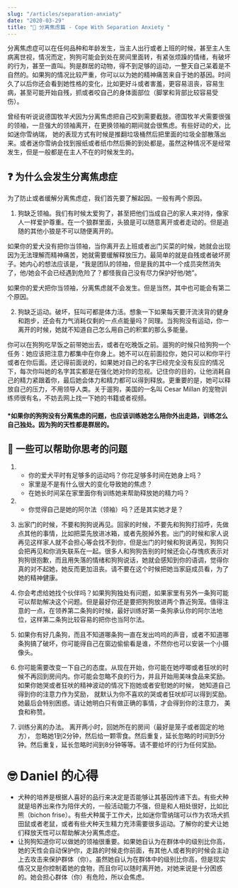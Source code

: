 ```yaml
---
slug: "/articles/separation-anxiaty"
date: "2020-03-29"
title: "🧺 分离焦虑篇 - Cope With Separation Anxiety "
---
```


分离焦虑症可以在任何品种和年龄发生，当主人出行或者上班的时候，甚至主人生病离世视，情况而定，狗狗可能会到处在房间里面转，有紧张烦躁的情绪，有破坏的行为，甚至一直叫。狗是群居的动物，得不到足够的运动，一整天自己呆着是不自然的。如果狗的情况比较严重，你可以以为她的精神痛苦来自于她的基因。时间久了以后你还会看到她性格的变化，比如更好斗或者害羞，更容易沮丧，容易生病，甚至可能开始自残，抓或者咬自己的身体面部位（脚掌和背部比较容易受伤）。

曾经有听说说德国牧羊犬因为分离焦虑把自己咬到需要截肢。德国牧羊犬需要很强的领袖，一旦强大的领袖离开，在更换领袖的期间就会很焦虑。有些好动的犬，比如迷你雪纳瑞， 她的表现方式有时候是推翻垃圾桶然后把里面的垃圾全部散落出来。或者迷你雪纳会找到报纸或者纸巾然后撕的到处都是。虽然这种情况不是经常发生，但是一般都是在主人不在的时候发生的。

## ❓ 为什么会发生分离焦虑症

为了防止或者缓解分离焦虑症，我们首先要了解起因。一般有两个原因。

1. 狗缺乏领袖。我们有时候太爱狗了，甚至把他们当成自己的家人来对待，像家人一样爱护尊重。在一个狼群里面，头狼是可以随意离开或者走动的。但是追随的其他小狼是不可以随便离开的。

如果你的爱犬没有把你当领袖，当你离开去上班或者出门买菜的时候，她就会出现因为无法理解而精神痛苦，她就需要缓解释放压力。最简单的就是自残或者破坏房子。她内心的想法应该是，“我是团队的领袖，但是我的其中一个成员突然消失了，他/她会不会已经遇到危险了？都怪我自己没有尽力保护好他/她”。

如果你的爱犬把你当领袖，分离焦虑就不会发生。但是当然，其中也可能会有第二个原因。

2. 狗缺乏运动。破坏，狂叫可都是体力活。想象一下如果每天要汗流浃背的健身和跑步，还会有力气消耗仅剩的一点点能量吗？同理。当狗狗没有运动，你一离开的时候，她就不知道自己怎么用自己的积累的那么多能量。

你可以在狗狗吃早饭之前带她出去，或者在吃晚饭之前。遛狗的时候只给狗狗一个任务：她应该把注意力都集中在你身上。她不可以在前面拉你，她只可以和你平行或者在你后面。还记得前面说的，如果她对自己的名字已经完全没有反应的情况下，每次你叫她的名字其实都是在强化她对你的忽视。记住你的目的，让他消耗自己的精力紧跟着你，最后她会体力和精力都可以得到释放。更重要的是，她可以释放自己的压力，不用领导人类。关于遛狗，美国的一名叫 Cesar Millan 的宠物训练师很有名，不妨去网上找一下她的书籍或者视频。

#### \*如果你的狗狗没有分离焦虑的问题，也应该训练她怎么陪你外出走路，训练怎么自己独处。因为狗的天性都是群居的。

## 🧠 一些可以帮助你思考的问题

1. - 你的爱犬平时有足够多的运动吗？你花足够多时间在她身上吗？
   - 家里是不是有什么很大的变化导致她的焦虑？
   - 在她长时间呆在家里面你有训练她来帮助释放她的精力吗？
     <!-- TODO -->
     <!-- - [Pack Walk](https://www.dogbreedinfo.com/articles/dogwalk.htm) -->

2. - 你觉得自己是她的阿尔法（领袖）吗？还是其实她才是？
     <!-- TODO [Dog Behaviors](https://www.dogbreedinfo.com/articles/linksbehavior.htm) -->

3. 出家门的时候，不要和狗狗说再见。回家的时候，不要先和狗狗打招呼，先做点其他的事情，比如把菜先放进冰箱，或者先脱掉外套。出门的时候和家人说再见这样家人就不会担心等会找不到你，但是出门的时候和狗说再见，狗狗只会把再见和你消失联系在一起。很多人和狗狗告别的时候还会心存愧疚表示对狗狗很抱歉，而且用失落的情绪和狗狗说话，她就会感知到你的语调，觉得你真的对不起她，她反而更加沮丧。请不要在这个时候把她当家庭成员看，为了她的精神健康。<!-- TODO  [the Human Dog](https://www.dogbreedinfo.com/articles/humandog.htm) -->

4. 你会考虑给她找个伙伴吗？如果狗狗独处有问题，如果家里有另外一条狗可能可以帮助解决这个问题。但是最好你还是要把狗狗放进两个靠近狗笼。值得注意的一点，在领养第二条狗的时候，最好训练好第一条狗承认你的阿尔法地位，这样第二条狗比较容易的把你也当阿尔法。<!-- TODO  [The Second Dog](https://www.dogbreedinfo.com/articles/seconddog.htm) -->

5. 如果你有好几条狗，而且不知道哪条狗一直在发出呜呜的声音，或者不知道哪条狗搞了破坏，你可能得自己在窗边偷偷看是谁，不然你也可以安装一个小摄像头。

6. 你可能需要改变一下自己的态度。从现在开始，你可能在她哼唧或者狂吠的时候不再回到房间内。你可能会忽略不良的行为，并且开始用美味食品来奖励。如果你她哭或者狂吠的精神波动的情况下抱她或者安慰她的时候， 她知道自己得到你的注意力作为奖励， 就默认为你不喜欢的哭或者狂吠却可以得到奖励。她最后会特别困惑。请让她明白只有做正确的事情，才会得到你的注意力， 美食和称赞。

7. 训练分离的办法。 离开两小时，回她所在的房间（最好是笼子或者固定的地方）， 忽略她1到2分钟，然后给一颗零食。然后重复，延长忽略的时间到5分钟。然后重复，延长忽略时间到8分钟等等。请不要给坏的行为任何奖励。

# 🤓 Daniel 的心得

- 犬种的培养是根据人喜好的品行来决定是否能够让其基因传递下去。有些犬种就是培养出来作为陪伴犬的，一般活动能力不强，但是和人相处很好，比如比熊（bichon frise）。有些犬种属于工作犬，比如迷你雪纳瑞可以作为农场犬抓田鼠或者老鼠，或者有些犬种天生精力充沛需要很多运动。了解你的爱犬让她们释放天性可以帮助解决分离焦虑症。
- 让狗狗知道你可以做她的领袖很重要。如果她自认为在群体中的级别比你高，她的天性会自动保护你，走路的时候走你前面，有其他人或者狗的时候会主动上去攻击来保护群体（你）。虽然她自认为在群体中的级别比你高，但是现实情况又是你控制着她的食物，而且你可以随时离开她，对她来说是十分困惑的。她会担心群体（你）有危险，所以会焦虑。
